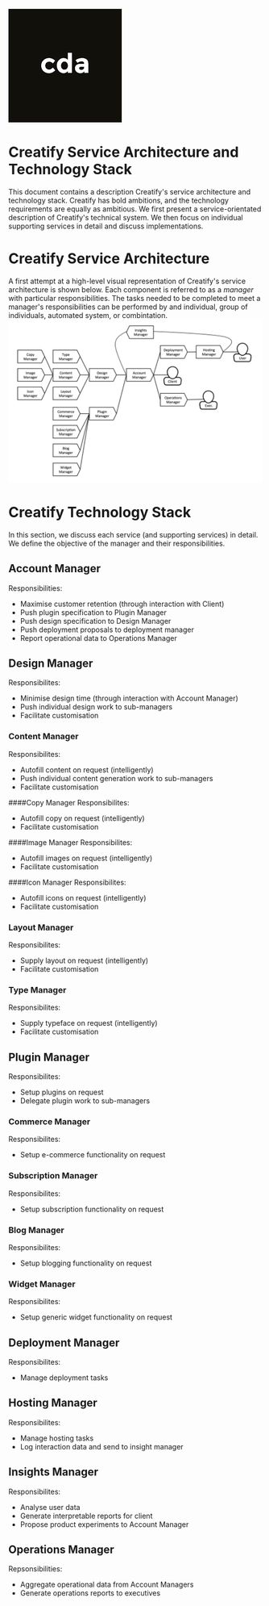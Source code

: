 ![logo](https://github.com/creatify-design/service-architecture/blob/master/logo.png)

# Creatify Service Architecture and Technology Stack
This document contains a description Creatify's service architecture and technology stack. Creatify has bold ambitions, and the technology requirements are equally as ambitious. We first present a service-orientated description of Creatify's technical system. We then focus on individual supporting services in detail and discuss implementations.

# Creatify Service Architecture
A first attempt at a high-level visual representation of Creatify's service architecture is shown below. Each component is referred to as a *manager* with particular responsibilities. The tasks needed to be completed to meet a manager's responsibilities can be performed by and individual, group of individuals, automated system, or combintation.
![architecture](https://github.com/creatify-design/service-architecture/blob/master/ServiceArchitecture.png)

# Creatify Technology Stack
In this section, we discuss each service (and supporting services) in detail. We define the objective of the manager and their responsibilities.

## Account Manager
Responsibilities:
 * Maximise customer retention (through interaction with Client)
 * Push plugin specification to Plugin Manager
 * Push design specification to Design Manager
 * Push deployment proposals to deployment manager
 * Report operational data to Operations Manager

## Design Manager
Responsibilites:
 * Minimise design time (through interaction with Account Manager)
 * Push individual design work to sub-managers
 * Facilitate customisation

### Content Manager
Responsibilites:
 * Autofill content on request (intelligently)
 * Push individual content generation work to sub-managers
 * Facilitate customisation
 
####Copy Manager
Responsibilites:
 * Autofill copy on request (intelligently)
 * Facilitate customisation
 
####Image Manager
Responsibilites:
 * Autofill images on request (intelligently)
 * Facilitate customisation
 
####Icon Manager
Responsibilites:
 * Autofill icons on request (intelligently)
 * Facilitate customisation
 
### Layout Manager
Responsibilites:
 * Supply layout on request (intelligently)
 * Facilitate customisation
 
### Type Manager
Responsibilites:
 * Supply typeface on request (intelligently)
 * Facilitate customisation
 
## Plugin Manager
Responsibilites:
 * Setup plugins on request
 * Delegate plugin work to sub-managers

### Commerce Manager
Responsibilites:
 * Setup e-commerce functionality on request

### Subscription Manager
Responsibilites:
 * Setup subscription functionality on request
 
### Blog Manager
Responsibilites:
 * Setup blogging functionality on request
 
### Widget Manager
Responsibilites:
 * Setup generic widget functionality on request
 
## Deployment Manager
Responsibilites:
 * Manage deployment tasks

## Hosting Manager
Responsibilites:
 * Manage hosting tasks
 * Log interaction data and send to insight manager

## Insights Manager
Responsibilites:
 * Analyse user data
 * Generate interpretable reports for client
 * Propose product experiments to Account Manager 
 
## Operations Manager
Repsonsibilities:
 * Aggregate operational data from Account Managers
 * Generate operations reports to executives
